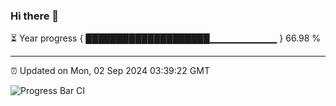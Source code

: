 ### Hi there 👋

⏳ Year progress { ████████████████████▁▁▁▁▁▁▁▁▁▁ } 66.98 %

---

⏰ Updated on Mon, 02 Sep 2024 03:39:22 GMT

![Progress Bar CI](https://github.com/IshwaranRudhara/GIT-ACTION/workflows/Progress%20Bar%20CI/badge.svg)
